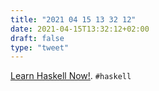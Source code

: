 ```yaml
---
title: "2021 04 15 13 32 12"
date: 2021-04-15T13:32:12+02:00
draft: false
type: "tweet"
---
```

[Learn Haskell Now!](https://her.esy.fun/posts/0010-Haskell-Now/index.html). `#haskell`
